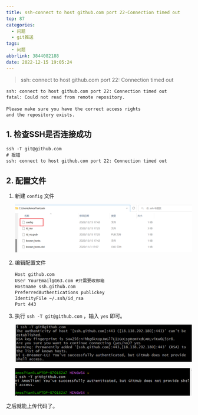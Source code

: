 ```yaml
---
title: ssh-connect to host github.com port 22-Connection timed out
top: 87
categories:
  - 问题
  - git推送
tags:
  - 问题
abbrlink: 3844082188
date: 2022-12-15 19:05:24
---
```


> ssh: connect to host github.com port 22: Connection timed out

<!--more-->

```shell
ssh: connect to host github.com port 22: Connection timed out
fatal: Could not read from remote repository.

Please make sure you have the correct access rights
and the repository exists.
```

## 1. 检查SSH是否连接成功

```shell
ssh -T git@github.com
# 报错
ssh: connect to host github.com port 22: Connection timed out
```

## 2. 配置文件

1. 新建 `config` 文件

   ![image-20221215195509518](访问github/image-20221215195509518.png)

2. 编辑配置文件

   ```shell
   Host github.com
   User YourEmail@163.com #只需要改邮箱
   Hostname ssh.github.com
   PreferredAuthentications publickey
   IdentityFile ~/.ssh/id_rsa
   Port 443
   ```

3. 执行 `ssh -T git@github.com` ，输入 `yes` 即可。

   ![image-20221215200711461](访问github/image-20221215200711461.png)

   ![image-20221215200747718](访问github/image-20221215200747718.png)

之后就能上传代码了。